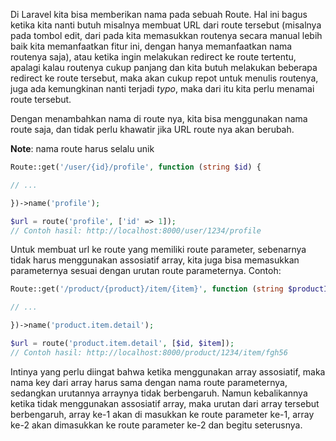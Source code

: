 Di Laravel kita bisa memberikan nama pada sebuah Route. Hal ini bagus ketika kita nanti butuh misalnya membuat URL dari route tersebut (misalnya pada tombol edit, dari pada kita memasukkan routenya secara manual lebih baik kita memanfaatkan fitur ini, dengan hanya memanfaatkan nama routenya saja), atau ketika ingin melakukan redirect ke route tertentu, apalagi kalau routenya cukup panjang dan kita butuh melakukan beberapa redirect ke route tersebut, maka akan cukup repot untuk menulis routenya, juga ada kemungkinan nanti terjadi *typo*, maka dari itu kita perlu menamai route tersebut.

Dengan menambahkan nama di route nya, kita bisa menggunakan nama route saja, dan tidak perlu khawatir jika URL route nya akan berubah. 

**Note**: nama route harus selalu unik

```php
Route::get('/user/{id}/profile', function (string $id) {

// ...

})->name('profile');

$url = route('profile', ['id' => 1]);
// Contoh hasil: http://localhost:8000/user/1234/profile
```

Untuk membuat url ke route yang memiliki route parameter, sebenarnya tidak harus menggunakan assosiatif array, kita juga bisa memasukkan parameternya sesuai dengan urutan route parameternya. Contoh:

```php
Route::get('/product/{product}/item/{item}', function (string $productId, string $itemId) {

// ...

})->name('product.item.detail');

$url = route('product.item.detail', [$id, $item]);
// Contoh hasil: http://localhost:8000/product/1234/item/fgh56
```

Intinya yang perlu diingat bahwa ketika menggunakan array assosiatif, maka nama key dari array harus sama dengan nama route parameternya, sedangkan urutannya arraynya tidak berbengaruh. Namun kebalikannya ketika tidak menggunakan assosiatif array, maka urutan dari array tersebut berbengaruh, array ke-1 akan di masukkan ke route parameter ke-1, array ke-2 akan dimasukkan ke route parameter ke-2 dan begitu seterusnya.